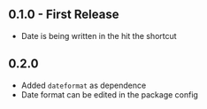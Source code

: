 ## 0.1.0 - First Release
* Date is being written in the hit the shortcut

## 0.2.0
* Added `dateformat` as dependence
* Date format can be edited in the package config
